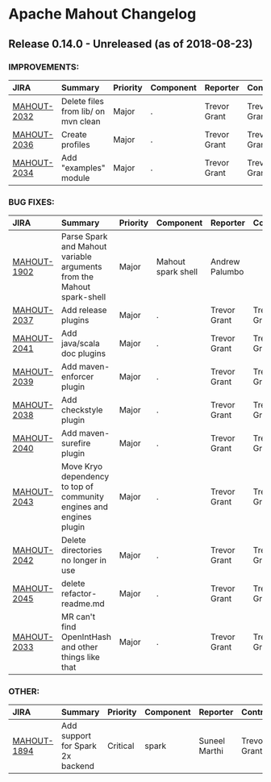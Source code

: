 
<!---
# Licensed to the Apache Software Foundation (ASF) under one
# or more contributor license agreements.  See the NOTICE file
# distributed with this work for additional information
# regarding copyright ownership.  The ASF licenses this file
# to you under the Apache License, Version 2.0 (the
# "License"); you may not use this file except in compliance
# with the License.  You may obtain a copy of the License at
#
#     http://www.apache.org/licenses/LICENSE-2.0
#
# Unless required by applicable law or agreed to in writing, software
# distributed under the License is distributed on an "AS IS" BASIS,
# WITHOUT WARRANTIES OR CONDITIONS OF ANY KIND, either express or implied.
# See the License for the specific language governing permissions and
# limitations under the License.
-->
# Apache Mahout Changelog

## Release 0.14.0 - Unreleased (as of 2018-08-23)



### IMPROVEMENTS:

| JIRA | Summary | Priority | Component | Reporter | Contributor |
|:---- |:---- | :--- |:---- |:---- |:---- |
| [MAHOUT-2032](https://issues.apache.org/jira/browse/MAHOUT-2032) | Delete files from lib/ on mvn clean |  Major | . | Trevor Grant | Trevor Grant |
| [MAHOUT-2036](https://issues.apache.org/jira/browse/MAHOUT-2036) | Create profiles |  Major | . | Trevor Grant | Trevor Grant |
| [MAHOUT-2034](https://issues.apache.org/jira/browse/MAHOUT-2034) | Add "examples" module |  Major | . | Trevor Grant | Trevor Grant |


### BUG FIXES:

| JIRA | Summary | Priority | Component | Reporter | Contributor |
|:---- |:---- | :--- |:---- |:---- |:---- |
| [MAHOUT-1902](https://issues.apache.org/jira/browse/MAHOUT-1902) | Parse Spark and Mahout variable arguments from the Mahout spark-shell |  Major | Mahout spark shell | Andrew Palumbo |  |
| [MAHOUT-2037](https://issues.apache.org/jira/browse/MAHOUT-2037) | Add release plugins |  Major | . | Trevor Grant | Trevor Grant |
| [MAHOUT-2041](https://issues.apache.org/jira/browse/MAHOUT-2041) | Add java/scala doc plugins |  Major | . | Trevor Grant | Trevor Grant |
| [MAHOUT-2039](https://issues.apache.org/jira/browse/MAHOUT-2039) | Add maven-enforcer plugin |  Major | . | Trevor Grant | Trevor Grant |
| [MAHOUT-2038](https://issues.apache.org/jira/browse/MAHOUT-2038) | Add checkstyle plugin |  Major | . | Trevor Grant | Trevor Grant |
| [MAHOUT-2040](https://issues.apache.org/jira/browse/MAHOUT-2040) | Add maven-surefire plugin |  Major | . | Trevor Grant | Trevor Grant |
| [MAHOUT-2043](https://issues.apache.org/jira/browse/MAHOUT-2043) | Move Kryo dependency to top of community engines and engines plugin |  Major | . | Trevor Grant | Trevor Grant |
| [MAHOUT-2042](https://issues.apache.org/jira/browse/MAHOUT-2042) | Delete directories no longer in use |  Major | . | Trevor Grant | Trevor Grant |
| [MAHOUT-2045](https://issues.apache.org/jira/browse/MAHOUT-2045) | delete refactor-readme.md |  Major | . | Trevor Grant | Trevor Grant |
| [MAHOUT-2033](https://issues.apache.org/jira/browse/MAHOUT-2033) | MR can't find OpenIntHash and other things like that |  Major | . | Trevor Grant | Trevor Grant |


### OTHER:

| JIRA | Summary | Priority | Component | Reporter | Contributor |
|:---- |:---- | :--- |:---- |:---- |:---- |
| [MAHOUT-1894](https://issues.apache.org/jira/browse/MAHOUT-1894) | Add support for Spark 2x backend |  Critical | spark | Suneel Marthi | Trevor Grant |


